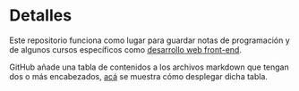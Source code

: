 # Detalles

Este repositorio funciona como lugar para guardar notas de programación y de algunos cursos específicos como [desarrollo web front-end](https://developer.mozilla.org/en-US/docs/Learn_web_development).

GitHub añade una tabla de contenidos a los archivos markdown que tengan dos o más encabezados, [acá](https://docs.github.com/es/get-started/writing-on-github/getting-started-with-writing-and-formatting-on-github/basic-writing-and-formatting-syntax#headings) se muestra cómo desplegar dicha tabla. 
